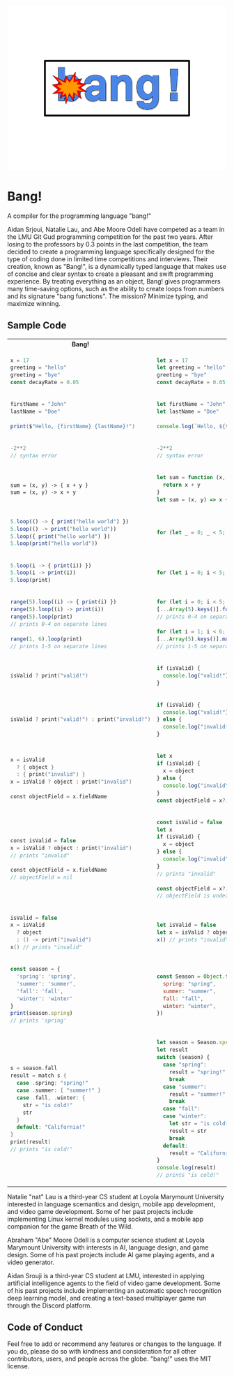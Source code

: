 ![a logo for the programming language bang!, it is big blue bubble letters with a small cartoon explosion coming from the b](docs/logo.png "Logo")

# Bang!

A compiler for the programming language "bang!"

Aidan Srjoui, Natalie Lau, and Abe Moore Odell have competed as a team in the LMU Git Gud programming competition for the past two years. After losing to the professors by 0.3 points in the last competition, the team decided to create a programming language specifically designed for the type of coding done in limited time competitions and interviews. Their creation, known as "Bang!", is a dynamically typed language that makes use of concise and clear syntax to create a pleasant and swift programming experience. By treating everything as an object, Bang! gives programmers many time-saving options, such as the ability to create loops from numbers and its signature "bang functions". The mission? Minimize typing, and maximize winning.

## Sample Code

<table>
<tr>
<th>Bang!</th>
<th>javascript</th>
</tr>
<tr>
<td>

```javascript
x = 17
greeting = "hello"
greeting = "bye"
const decayRate = 0.05
```

</td>
<td>

```javascript
let x = 17
let greeting = "hello"
greeting = "bye"
const decayRate = 0.05
```

</td>
</tr>
<tr></tr>
<tr>
<td>

```cs
firstName = "John"
lastName = "Doe"

print($"Hello, {firstName} {lastName}!")
```

</td>
<td>

```javascript
let firstName = "John"
let lastName = "Doe"

console.log(`Hello, ${firstName} ${lastName}!`)
```

</td>
</tr>
<tr></tr>
<tr>
<td>

```javascript
-2**2
// syntax error
```

</td>
<td>

```javascript
-2**2
// syntax error
```

</td>
</tr>
<tr></tr>
<tr>
<td>

```
sum = (x, y) -> { x + y }
sum = (x, y) -> x + y
```

</td>
<td>

```javascript
let sum = function (x, y) {
  return x + y
}
let sum = (x, y) => x + y
```

</td>
</tr>
<tr></tr>
<tr>
<td>

```javascript
5.loop(() -> { print("hello world") })
5.loop(() -> print("hello world"))
5.loop({ print("hello world") })
5.loop(print("hello world"))
```

</td>
<td>

```javascript
for (let _ = 0; _ < 5; _++) console.log("hello world")
```

</td>
</tr>
<tr></tr>
<tr>
<td>

```javascript
5.loop(i -> { print(i)) })
5.loop(i -> print(i))
5.loop(print)
```

</td>
<td>

```javascript
for (let i = 0; i < 5; i++) console.log(i)
```

</td>
</tr>
<tr></tr>
<tr>
<td>

```javascript
range(5).loop((i) -> { print(i) })
range(5).loop((i) -> print(i))
range(5).loop(print)
// prints 0-4 on separate lines

range(1, 6).loop(print)
// prints 1-5 on separate lines
```

</td>
<td>

```javascript
for (let i = 0; i < 5; i++) console.log(i)
[...Array(5).keys()].forEach(i => console.log(i))
// prints 0-4 on separate lines

for (let i = 1; i < 6; i++) console.log(i)
[...Array(5).keys()].map(i => i + 1).forEach(i => console.log(i))
// prints 1-5 on separate lines
```

</td>
</tr>
<tr></tr>
<tr>
<td>

```swift
isValid ? print("valid!")
```

</td>
<td>

```javascript
if (isValid) {
  console.log("valid!")
}
```

</td>
</tr>
<tr></tr>
<tr>
<td>

```swift
isValid ? print("valid!") : print("invalid!")
```

</td>
<td>

```javascript
if (isValid) {
  console.log("valid!")
} else {
  console.log("invalid!")
}
```

</td>
</tr>
<tr></tr>
<tr>
<td>

```swift
x = isValid
  ? { object }
  : { print("invalid") }
x = isValid ? object : print("invalid")

const objectField = x.fieldName
```

</td>
<td>

```javascript
let x
if (isValid) {
  x = object
} else {
  console.log("invalid")
}
const objectField = x?.fieldName
```

</td>
</tr>
<tr></tr>
<tr>
<td>

```swift
const isValid = false
x = isValid ? object : print("invalid")
// prints "invalid"

const objectField = x.fieldName
// objectField = nil
```

</td>
<td>

```javascript
const isValid = false
let x
if (isValid) {
  x = object
} else {
  console.log("invalid")
}
// prints "invalid"

const objectField = x?.fieldName
// objectField is undefined
```

</td>
</tr>
<tr></tr>
<tr>
<td>

```swift
isValid = false
x = isValid
  ? object
  : () -> print("invalid")
x() // prints "invalid"
```

</td>
<td>

```javascript
let isValid = false
let x = isValid ? object : () => console.log("invalid")
x() // prints "invalid"
```

</td>
</tr>
<tr></tr>
<tr>
<td>

```js
const season = { 
  'spring': 'spring', 
  'summer': 'summer', 
  'fall': 'fall',
  'winter': 'winter' 
}
print(season.spring) 
// prints 'spring'
```

</td>
<td>

```javascript
const Season = Object.freeze({
  spring: "spring",
  summer: "summer",
  fall: "fall",
  winter: "winter",
})
```

</td>
</tr>
<tr></tr>
<tr>
<td>

```swift
s = season.fall
result = match s {
  case .spring: "spring!"
  case .summer: { "summer!" }
  case .fall, .winter: {
    str = "is cold!"
    str
  }
  default: "California!"
}
print(result)
// prints "is cold!"
```

</td>
<td>

```javascript
let season = Season.spring
let result
switch (season) {
  case "spring":
    result = "spring!"
    break
  case "summer":
    result = "summer!"
    break
  case "fall":
  case "winter":
    let str = "is cold!"
    result = str
    break
  default:
    result = "California!"
}
console.log(result)
// prints "is cold!"
```

</td>
</tr>
</table>

Natalie "nat" Lau is a third-year CS student at Loyola Marymount University interested in language scemantics and design, mobile app development, and video game development. Some of her past projects include implementing Linux kernel modules using sockets, and a mobile app companion for the game Breath of the Wild.

Abraham "Abe" Moore Odell is a computer science student at Loyola Marymount University with interests in AI, language design, and game design. Some of his past projects include AI game playing agents, and a video generator.

Aidan Srouji is a third-year CS student at LMU, interested in applying artificial intelligence agents to the field of video game development. Some of his past projects include implementing an automatic speech recognition deep learning model, and creating a text-based multiplayer game run through the Discord platform.

## Code of Conduct

Feel free to add or recommend any features or changes to the language. If you do, please do so with kindness and consideration for all other contributors, users, and people across the globe. "bang!" uses the MIT license.
